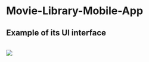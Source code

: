 # Movie-Library-Mobile-App

<h2>Example of its UI interface</h2>
<br>
<img src="https://user-images.githubusercontent.com/100836015/192250373-0972c2df-5888-4079-a859-27fd46b81faa.png">
